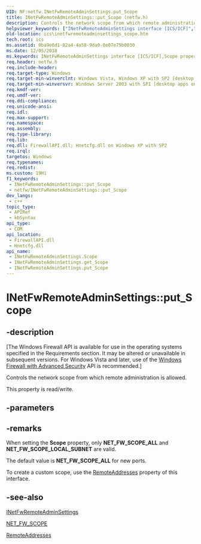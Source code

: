 ```yaml
---
UID: NF:netfw.INetFwRemoteAdminSettings.put_Scope
title: INetFwRemoteAdminSettings::put_Scope (netfw.h)
description: Controls the network scope from which remote administration is allowed.
helpviewer_keywords: ["INetFwRemoteAdminSettings interface [ICS/ICF]","Scope property","INetFwRemoteAdminSettings.Scope","INetFwRemoteAdminSettings.put_Scope","INetFwRemoteAdminSettings::Scope","INetFwRemoteAdminSettings::get_Scope","INetFwRemoteAdminSettings::put_Scope","Scope property [ICS/ICF]","Scope property [ICS/ICF]","INetFwRemoteAdminSettings interface","ics.inetfwremoteadminsettings_scope","netfw/INetFwRemoteAdminSettings::Scope","netfw/INetFwRemoteAdminSettings::get_Scope","netfw/INetFwRemoteAdminSettings::put_Scope","put_Scope"]
old-location: ics\inetfwremoteadminsettings_scope.htm
tech.root: ics
ms.assetid: 0ba9e6d1-82a4-4a58-9da0-0e07e79b0030
ms.date: 12/05/2018
ms.keywords: INetFwRemoteAdminSettings interface [ICS/ICF],Scope property, INetFwRemoteAdminSettings.Scope, INetFwRemoteAdminSettings.put_Scope, INetFwRemoteAdminSettings::Scope, INetFwRemoteAdminSettings::get_Scope, INetFwRemoteAdminSettings::put_Scope, Scope property [ICS/ICF], Scope property [ICS/ICF],INetFwRemoteAdminSettings interface, ics.inetfwremoteadminsettings_scope, netfw/INetFwRemoteAdminSettings::Scope, netfw/INetFwRemoteAdminSettings::get_Scope, netfw/INetFwRemoteAdminSettings::put_Scope, put_Scope
req.header: netfw.h
req.include-header: 
req.target-type: Windows
req.target-min-winverclnt: Windows Vista, Windows XP with SP2 [desktop apps only]
req.target-min-winversvr: Windows Server 2003 with SP1 [desktop apps only]
req.kmdf-ver: 
req.umdf-ver: 
req.ddi-compliance: 
req.unicode-ansi: 
req.idl: 
req.max-support: 
req.namespace: 
req.assembly: 
req.type-library: 
req.lib: 
req.dll: FirewallAPI.dll; Hnetcfg.dll on Windows XP with SP2
req.irql: 
targetos: Windows
req.typenames: 
req.redist: 
ms.custom: 19H1
f1_keywords:
 - INetFwRemoteAdminSettings::put_Scope
 - netfw/INetFwRemoteAdminSettings::put_Scope
dev_langs:
 - c++
topic_type:
 - APIRef
 - kbSyntax
api_type:
 - COM
api_location:
 - FirewallAPI.dll
 - Hnetcfg.dll
api_name:
 - INetFwRemoteAdminSettings.Scope
 - INetFwRemoteAdminSettings.get_Scope
 - INetFwRemoteAdminSettings.put_Scope
---
```


# INetFwRemoteAdminSettings::put_Scope


## -description

<p class="CCE_Message">[The Windows Firewall API is available for use in the operating systems specified in the Requirements section. It may be altered or unavailable in subsequent versions. For Windows Vista and later, use of the <a href="https://docs.microsoft.com/previous-versions/windows/desktop/ics/windows-firewall-advanced-security-start-page">Windows Firewall with Advanced Security</a> API is recommended.]

Controls the network scope from which remote administration is allowed.

This property is read/write.

## -parameters

## -remarks

When setting the
   <b>Scope</b> property, only <b>NET_FW_SCOPE_ALL</b> and <b>NET_FW_SCOPE_LOCAL_SUBNET</b> are valid.
   

The default value is
   <b>NET_FW_SCOPE_ALL</b> for new ports.

To create a custom scope, use the <a href="https://docs.microsoft.com/previous-versions/windows/desktop/api/netfw/nf-netfw-inetfwremoteadminsettings-get_remoteaddresses">RemoteAddresses</a> property of this interface.

## -see-also

<a href="https://docs.microsoft.com/windows/desktop/api/netfw/nn-netfw-inetfwremoteadminsettings">INetFwRemoteAdminSettings</a>




<a href="https://docs.microsoft.com/windows/win32/api/icftypes/ne-icftypes-net_fw_scope">NET_FW_SCOPE</a>


<a href="https://docs.microsoft.com/previous-versions/windows/desktop/api/netfw/nf-netfw-inetfwremoteadminsettings-get_remoteaddresses">RemoteAddresses</a>

